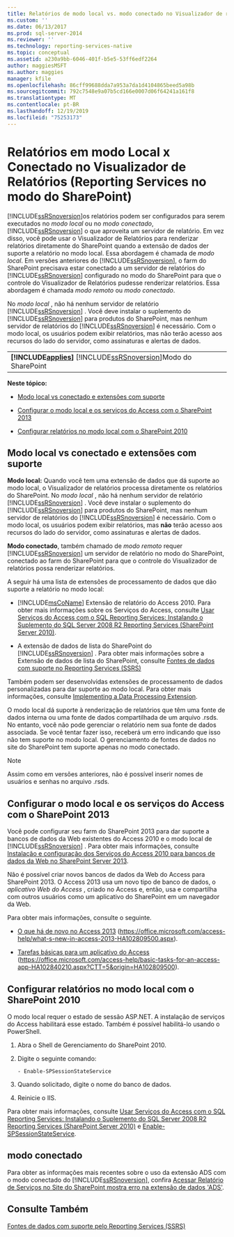 ```yaml
---
title: Relatórios de modo local vs. modo conectado no Visualizador de relatórios (Reporting Services no modo do SharePoint) | Microsoft Docs
ms.custom: ''
ms.date: 06/13/2017
ms.prod: sql-server-2014
ms.reviewer: ''
ms.technology: reporting-services-native
ms.topic: conceptual
ms.assetid: a230a9bb-6046-401f-b5e5-53ff6edf2264
author: maggiesMSFT
ms.author: maggies
manager: kfile
ms.openlocfilehash: 86cff99688dda7a953a7da1d4104865beed5a98b
ms.sourcegitcommit: 792c7548e9a07b5cd166e0007d06f64241a161f8
ms.translationtype: MT
ms.contentlocale: pt-BR
ms.lasthandoff: 12/19/2019
ms.locfileid: "75253173"
---
```

# <a name="local-mode-vs-connected-mode-reports-in-the-report-viewer-reporting-services-in-sharepoint-mode"></a>Relatórios em modo Local x Conectado no Visualizador de Relatórios (Reporting Services no modo do SharePoint)
  [!INCLUDE[ssRSnoversion](../includes/ssrsnoversion-md.md)]os relatórios podem ser configurados para serem executados no *modo local* ou no *modo conectado*, [!INCLUDE[ssRSnoversion](../includes/ssrsnoversion-md.md)] o que aproveita um servidor de relatório. Em vez disso, você pode usar o Visualizador de Relatórios para renderizar relatórios diretamente do SharePoint quando a extensão de dados der suporte a relatório no modo local. Essa abordagem é chamada de *modo local*. Em versões anteriores do [!INCLUDE[ssRSnoversion](../includes/ssrsnoversion-md.md)], o farm do SharePoint precisava estar conectado a um servidor de relatórios do [!INCLUDE[ssRSnoversion](../includes/ssrsnoversion-md.md)] configurado no modo do SharePoint para que o controle do Visualizador de Relatórios pudesse renderizar relatórios. Essa abordagem é chamada *modo remoto* ou *modo conectado*.  
  
 No *modo local* , não há nenhum servidor de relatório [!INCLUDE[ssRSnoversion](../includes/ssrsnoversion-md.md)] . Você deve instalar o suplemento do [!INCLUDE[ssRSnoversion](../includes/ssrsnoversion-md.md)] para produtos do SharePoint, mas nenhum servidor de relatórios do [!INCLUDE[ssRSnoversion](../includes/ssrsnoversion-md.md)] é necessário. Com o modo local, os usuários podem exibir relatórios, mas não terão acesso aos recursos do lado do servidor, como assinaturas e alertas de dados.  
  
||  
|-|  
|**[!INCLUDE[applies](../includes/applies-md.md)]**  [!INCLUDE[ssRSnoversion](../includes/ssrsnoversion-md.md)]Modo do SharePoint|  
  
 **Neste tópico:**  
  
-   [Modo local vs conectado e extensões com suporte](#bkmk_local_vs_connected)  
  
-   [Configurar o modo local e os serviços do Access com o SharePoint 2013](#bkmk_local_mode_sharepoint2013)  
  
-   [Configurar relatórios no modo local com o SharePoint 2010](#bkmk_local_mode_sharepoint2010)  
  
##  <a name="bkmk_local_vs_connected"></a>Modo local vs conectado e extensões com suporte  
 **Modo local:** Quando você tem uma extensão de dados que dá suporte ao modo local, o Visualizador de relatórios processa diretamente os relatórios do SharePoint. No *modo local* , não há nenhum servidor de relatório [!INCLUDE[ssRSnoversion](../includes/ssrsnoversion-md.md)] . Você deve instalar o suplemento do [!INCLUDE[ssRSnoversion](../includes/ssrsnoversion-md.md)] para produtos do SharePoint, mas nenhum servidor de relatórios do [!INCLUDE[ssRSnoversion](../includes/ssrsnoversion-md.md)] é necessário. Com o modo local, os usuários podem exibir relatórios, mas **não** terão acesso aos recursos do lado do servidor, como assinaturas e alertas de dados.  
  
 **Modo conectado**, também chamado de *modo remoto* requer [!INCLUDE[ssRSnoversion](../includes/ssrsnoversion-md.md)] um servidor de relatório no modo do SharePoint, conectado ao farm do SharePoint para que o controle do Visualizador de relatórios possa renderizar relatórios.  
  
 A seguir há uma lista de extensões de processamento de dados que dão suporte a relatório no modo local:  
  
-   
  [!INCLUDE[msCoName](../includes/msconame-md.md)] Extensão de relatório do Access 2010. Para obter mais informações sobre os Serviços do Access, consulte [Usar Serviços do Access com o SQL Reporting Services: Instalando o Suplemento do SQL Server 2008 R2 Reporting Services (SharePoint Server 2010)](https://go.microsoft.com/fwlink/?LinkId=192686).  
  
-   A extensão de dados de lista do SharePoint do [!INCLUDE[ssRSnoversion](../includes/ssrsnoversion-md.md)] . Para obter mais informações sobre a Extensão de dados de lista do SharePoint, consulte [Fontes de dados com suporte no Reporting Services &#40;SSRS&#41;](create-deploy-and-manage-mobile-and-paginated-reports.md)  
  
 Também podem ser desenvolvidas extensões de processamento de dados personalizadas para dar suporte ao modo local. Para obter mais informações, consulte [Implementing a Data Processing Extension](extensions/data-processing/implementing-a-data-processing-extension.md).  
  
 O modo local dá suporte à renderização de relatórios que têm uma fonte de dados interna ou uma fonte de dados compartilhada de um arquivo .rsds. No entanto, você não pode gerenciar o relatório nem sua fonte de dados associada. Se você tentar fazer isso, receberá um erro indicando que isso não tem suporte no modo local. O gerenciamento de fontes de dados no site do SharePoint tem suporte apenas no modo conectado.  
  
> [!NOTE]  
>  Assim como em versões anteriores, não é possível inserir nomes de usuários e senhas no arquivo .rsds.  
  
##  <a name="bkmk_local_mode_sharepoint2013"></a>Configurar o modo local e os serviços do Access com o SharePoint 2013  
 Você pode configurar seu farm do SharePoint 2013 para dar suporte a bancos de dados da Web existentes do Access 2010 e o modo local de [!INCLUDE[ssRSnoversion](../includes/ssrsnoversion-md.md)] . Para obter mais informações, consulte [Instalação e configuração dos Serviços do Access 2010 para bancos de dados da Web no SharePoint Server 2013](https://technet.microsoft.com/library/ee748653\(office.15\).aspx).  
  
 Não é possível criar novos bancos de dados da Web do Access para SharePoint 2013. O Access 2013 usa um novo tipo de banco de dados, o *aplicativo Web do Access* , criado no Access e, então, usa e compartilha com outros usuários como um aplicativo do SharePoint em um navegador da Web.  
  
 Para obter mais informações, consulte o seguinte.  
  
-   [O que há de novo no Access 2013](https://office.microsoft.com/access-help/what-s-new-in-access-2013-HA102809500.aspx) (https://office.microsoft.com/access-help/what-s-new-in-access-2013-HA102809500.aspx).  
  
-   [Tarefas básicas para um aplicativo do Access](https://office.microsoft.com/access-help/basic-tasks-for-an-access-app-HA102840210.aspx?CTT=5&origin=HA102809500) (https://office.microsoft.com/access-help/basic-tasks-for-an-access-app-HA102840210.aspx?CTT=5&origin=HA102809500).  
  
##  <a name="bkmk_local_mode_sharepoint2010"></a>Configurar relatórios no modo local com o SharePoint 2010  
 O modo local requer o estado de sessão ASP.NET. A instalação de serviços do Access habilitará esse estado. Também é possível habilitá-lo usando o PowerShell.  
  
1.  Abra o Shell de Gerenciamento do SharePoint 2010.  
  
2.  Digite o seguinte comando:   
  
    ```  
    - Enable-SPSessionStateService  
    ```  
  
3.  Quando solicitado, digite o nome do banco de dados.  
  
4.  Reinicie o IIS.  
  
 Para obter mais informações, consulte [Usar Serviços do Access com o SQL Reporting Services: Instalando o Suplemento do SQL Server 2008 R2 Reporting Services (SharePoint Server 2010)](https://go.microsoft.com/fwlink/?LinkId=192686) e [Enable-SPSessionStateService](https://technet.microsoft.com/library/ff607857\(v=office.15\).aspx).  
  
## <a name="connected-mode"></a>modo conectado  
 Para obter as informações mais recentes sobre o uso da extensão ADS com o modo conectado do [!INCLUDE[ssRSnoversion](../includes/ssrsnoversion-md.md)], confira [Acessar Relatório de Serviços no Site do SharePoint mostra erro na extensão de dados 'ADS'](https://social.technet.microsoft.com/wiki/contents/articles/25298.access-services-report-in-sharepoint-site-shows-error-in-data-extension-ads.aspx).  
  
## <a name="see-also"></a>Consulte Também  
 [Fontes de dados com suporte pelo Reporting Services &#40;SSRS&#41;](create-deploy-and-manage-mobile-and-paginated-reports.md)  
  
